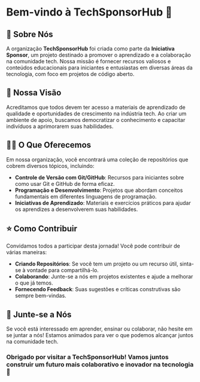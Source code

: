 # Bem-vindo à TechSponsorHub 🚀

## 🌱 Sobre Nós

A organização **TechSponsorHub** foi criada como parte da **Iniciativa Sponsor**, um projeto destinado a promover o aprendizado e a colaboração na comunidade tech. Nossa missão é fornecer recursos valiosos e conteúdos educacionais para iniciantes e entusiastas em diversas áreas da tecnologia, com foco em projetos de código aberto.

## 🎯 Nossa Visão

Acreditamos que todos devem ter acesso a materiais de aprendizado de qualidade e oportunidades de crescimento na indústria tech. Ao criar um ambiente de apoio, buscamos democratizar o conhecimento e capacitar indivíduos a aprimorarem suas habilidades.

## 👨‍💻 O Que Oferecemos

Em nossa organização, você encontrará uma coleção de repositórios que cobrem diversos tópicos, incluindo:

- **Controle de Versão com Git/GitHub**: Recursos para iniciantes sobre como usar Git e GitHub de forma eficaz.
- **Programação e Desenvolvimento**: Projetos que abordam conceitos fundamentais em diferentes linguagens de programação.
- **Iniciativas de Aprendizado**: Materiais e exercícios práticos para ajudar os aprendizes a desenvolverem suas habilidades.

## ⭐ Como Contribuir

Convidamos todos a participar desta jornada! Você pode contribuir de várias maneiras:

- **Criando Repositórios**: Se você tem um projeto ou um recurso útil, sinta-se à vontade para compartilhá-lo.
- **Colaborando**: Junte-se a nós em projetos existentes e ajude a melhorar o que já temos.
- **Fornecendo Feedback**: Suas sugestões e críticas construtivas são sempre bem-vindas.

## 📝 Junte-se a Nós

Se você está interessado em aprender, ensinar ou colaborar, não hesite em se juntar a nós! Estamos animados para ver o que podemos alcançar juntos na comunidade tech.

### Obrigado por visitar a TechSponsorHub! Vamos juntos construir um futuro mais colaborativo e inovador na tecnologia 💙
